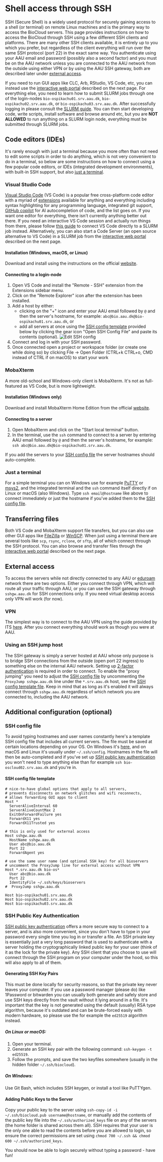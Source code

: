 # Shell access through SSH
SSH (Secure Shell) is a widely used protocol for securely gaining access to a shell (or terminal) on remote Linux machines and is the primary way to access the BioCloud servers. This page provides instructions on how to access the BioCloud through SSH using a few different SSH clients and platforms. There are many other SSH clients available, it is entirely up to you which you prefer, but regardless of the client everything will run over the same SSH protocol (port 22) in the exact same way. You authenticate using your AAU email and password (possibly also a second factor) and you must be on the AAU network unless you are connected to the AAU network from the outside using either VPN or by using the AAU SSH gateway, both are described later under [external access](#external-access).

If you need to run GUI apps like CLC, Arb, RStudio, VS Code, etc, you can instead use the [interactive web portal](webportal.md) described on the next page. For everything else, you need to learn how to submit SLURM jobs through one of the login-nodes `bio-ospikachu01.srv.aau.dk`, `bio-ospikachu02.srv.aau.dk`, or `bio-ospikachu03.srv.aau.dk`. After successfully logging in please consult the [SLURM guide](../slurm/intro.md). You can then start developing code, write scripts, install software and browse around etc, but you are **NOT ALLOWED** to run anything on a SLURM login node, everything must be submitted through SLURM jobs.

## Code editors (IDEs)
It's rarely enough with just a terminal because you more often than not need to edit some scripts in order to do anything, which is not very convenient to do in a terminal, so below are some instructions on how to connect using a few popular code editors, or IDEs (integrated development environments), with built-in SSH support, but also [just a terminal](#just-a-terminal).

### Visual Studio Code
[Visual Studio Code](https://code.visualstudio.com/) (VS Code) is a popular free cross-platform code editor with a myriad of [extensions](https://marketplace.visualstudio.com/VSCode) available for anything and everything including syntax highlighting for any programming language, integrated git support, [GitHub copilot](https://github.com/features/copilot) for AI autocompletion of code, and the list goes on. If you want one editor for everything, there isn't currently anything better out there. If you need an interactive VS Code session and actually run things from there, please follow [this guide](../guides/sshdslurm.md) to connect VS Code directly to a SLURM job instead. Alternatively, you can also start a Code Server (an open source alternative to VS Code) in a SLURM job from the [interactive web portal](../access/webportal.md) described on the next page.

#### Installation (Windows, macOS, or Linux)
Download and install using the instructions on the official [website](https://code.visualstudio.com/).

#### Connecting to a login-node
1. Open VS Code and install the "Remote - SSH" extension from the Extensions sidebar menu.
2. Click on the "Remote Explorer" icon after the extension has been installed.
3. Add a host by either:
    - clicking on the "+" icon and enter your AAU email followed by `@` and then the server's hostname, for example: `abc@bio.aau.dk@bio-ospikachu01.srv.aau.dk`, or
    - add all servers at once using the [SSH config template](#ssh-config-file) provided below by clicking the gear icon "Open SSH Config File" and paste its contents (optional).
![Edit SSH config](../img/sshconfigvscode.png)
4. Connect and log in with your SSH password.
5. Once connected open a project or workspace folder (or create one while doing so) by clicking File -> Open Folder (CTRL+k CTRL+o, CMD instead of CTRL if on macOS) to start your work

### MobaXterm
A more old-school and Windows-only client is MobaXterm. It's not as full-featured as VS Code, but is more lightweight.

#### Installation (Windows only)
Download and install MobaXterm Home Edition from the official [website](https://mobaxterm.mobatek.net/download.html).

#### Connecting to a server
1. Open MobaXterm and click on the "Start local terminal" button.
2. In the terminal, use the `ssh` command to connect to a server by entering AAU email followed by `@` and then the server's hostname, for example: `ssh abc@bio.aau.dk@bio-ospikachu01.srv.aau.dk`.

If you add the servers to your [SSH config file](#ssh-config-file) the server hostnames should auto-complete.

### Just a terminal
For a simple terminal you can on Windows use for example [PuTTY](https://www.putty.org/) or [msys2](https://www.msys2.org/), and the integrated terminal and the `ssh` command itself directly if on Linux or macOS (also Windows). Type `ssh email@hostname` like above to connect immediately or just the hostname if you've added them to the [SSH config file](#ssh-config-file).

## Transferring files
Both VS Code and MobaXterm support file transfers, but you can also use other GUI apps like [FileZilla](https://filezilla-project.org/download.php) or [WinSCP](https://winscp.net/eng/index.php). When just using a terminal there are several tools like `scp`, `rsync`, `rclone`, or `sftp`, all of which connect through the SSH protocol. You can also browse and transfer files through the [interactive web portal](webportal.md#transferring-files) described on the next page.

## External access
To access the servers while not directly connected to any AAU or [eduroam](https://eduroam.dk/) network there are two options. Either you connect through VPN, which will route all your traffic through AAU, or you can use the SSH gateway through `sshgw.aau.dk` for SSH connections only. If you need virtual desktop access only VPN will work (for now).

### VPN
The simplest way is to connect to the AAU VPN using the guide provided by ITS [here](https://www.its.aau.dk/vejledninger/vpn). After you connect everything should work as though you were at AAU.

### Using an SSH jump host
The SSH gateway is simply a server hosted at AAU whose only purpose is to bridge SSH connections from the outside (open port 22 ingress) to something else on the internal AAU network. Setting up [2-factor authentication](https://www.its.aau.dk/vejledninger/mfa) is required in order to connect. To enable the "proxy jumping" you need to adjust the [SSH config file](#ssh-config-file) by uncommenting the `ProxyJump sshgw.aau.dk` line under the `*.srv.aau.dk` host, see the [SSH config template file](#ssh-config-file-template). Keep in mind that as long as it's enabled it will always connect through `sshgw.aau.dk` regardless of which network you are connected to, including the AAU network.

## Additional configuration (optional)

### SSH config file
To avoid typing hostnames and user names constantly here's a template SSH config file that includes all current servers. The file must be saved at certain locations depending on your OS. On Windows it's [here](https://learn.microsoft.com/en-us/windows-server/administration/openssh/openssh_server_configuration#openssh-configuration-files), and on macOS and Linux it's usually under `~/.ssh/config`. Hostnames in the file will then be auto-completed and if you've set up [SSH public key authentication](#ssh-public-key-authentication) you won't need to type anything else than for example `ssh bio-oscloud02.srv.aau.dk` and you're in.

#### SSH config file template
```plaintext
# nice-to-have global options that apply to all servers,
# prevents disconnects on network glitches and wifi reconnects,
# allows forwarding GUI apps to client
Host *
  ServerAliveInterval 60
  ServerAliveCountMax 2
  ExitOnForwardFailure yes
  ForwardX11 yes
  ForwardX11Trusted yes

# this is only used for external access
Host sshgw.aau.dk
  HostName sshgw.aau.dk
  User abc@bio.aau.dk
  Port 22
  ForwardAgent yes

# use the same user name (and optional SSH key) for all bioservers
# uncomment the ProxyJump line for external access without VPN
Host *.srv.aau.dk bio-os*
  User abc@bio.aau.dk
  Port 22
  IdentityFile ~/.ssh/keys/bioservers
#  ProxyJump sshgw.aau.dk

Host bio-ospikachu01.srv.aau.dk
Host bio-ospikachu02.srv.aau.dk
Host bio-ospikachu03.srv.aau.dk
```

### SSH Public Key Authentication
[SSH public key authentication](https://www.ssh.com/academy/ssh/public-key-authentication) offers a more secure way to connect to a server, and is also more convenient, since you don't have to type in your password every single time you log in or transfer a file. An SSH private key is essentially just a very long password that is used to authenticate with a server holding the cryptographically linked public key for your user (think of it as the lock for the private key). Any SSH client that you choose to use will connect through the SSH program on your computer under the hood, so this will also apply to all of them.

#### Generating SSH Key Pairs
This must be done locally for security reasons, so that the private key never leaves your computer. If you use a password manager (please do) like 1Password or bitwarden you can usually both generate and safely store and use SSH keys directly from the vault without it lying around in a file. It's important that the key is not generated using the default (usually) RSA type algorithm, because it's outdated and can be brute-forced easily with modern hardware, so please use the for example the `ed25519` algorithm instead.

##### On Linux or macOS:
1. Open your terminal.
2. Generate an SSH key pair with the following command: `ssh-keygen -t ed25519`.
3. Follow the prompts, and save the two keyfiles somewhere (usually in the hidden folder `~/.ssh/biocloud`).

##### On Windows:
Use Git Bash, which includes SSH keygen, or install a tool like PuTTYgen.

#### Adding Public Keys to the Server
Copy your public key to the server using `ssh-copy-id -i ~/.ssh/biocloud.pub username@hostname`, or manually add the contents of the public key file into the `~/.ssh/authorized_keys` file on any of the servers (the home folder is shared across them all). SSH requires that your user is the only one able to read the contents before you are allowed to login, so ensure the correct permissions are set using `chmod 700 ~/.ssh && chmod 600 ~/.ssh/authorized_keys`.

You should now be able to login securely without typing a password - have fun!